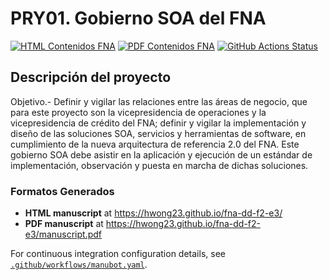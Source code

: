 # PRY01. Gobierno SOA del FNA   
[![HTML Contenidos FNA](https://img.shields.io/badge/manuscript-HTML-blue.svg)](https://hwong23.github.io/fna-dd-f2-pry1/)
[![PDF Contenidos FNA](https://img.shields.io/badge/manuscript-PDF-blue.svg)](https://hwong23.github.io/fna-dd-f2-pry1/manuscript.pdf)
[![GitHub Actions Status](https://github.com/hwong23/fna-dd-f2-pry1/workflows/Manubot/badge.svg)](https://github.com/hwong23/fna-dd-f2-pry1/actions)

## Descripción del proyecto
Objetivo.- Definir y vigilar las relaciones entre las áreas de negocio, que para este proyecto son la vicepresidencia de operaciones y la vicepresidencia de crédito del FNA; definir y vigilar la implementación y diseño de las soluciones SOA, servicios y herramientas de software, en cumplimiento de la nueva arquitectura de referencia 2.0 del FNA. Este gobierno SOA debe asistir en la aplicación y ejecución de un estándar de implementación, observación y puesta en marcha de dichas soluciones.

### Formatos Generados
+ **HTML manuscript** at https://hwong23.github.io/fna-dd-f2-e3/
+ **PDF manuscript** at https://hwong23.github.io/fna-dd-f2-e3/manuscript.pdf

For continuous integration configuration details, see [`.github/workflows/manubot.yaml`](.github/workflows/manubot.yaml).

